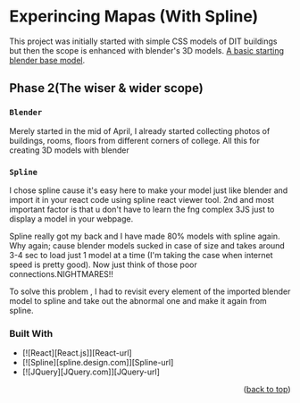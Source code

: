 # Experincing Mapas (With Spline)

This project was initially started with simple CSS models of DIT buildings but then the scope is enhanced with blender's 3D models.  [A basic starting blender base model](https://drive.google.com/file/d/1BGvMYc8sp0-gtqKWEWi4V7BrXi-lJ6C5/view?usp=sharing).

## Phase 2(The wiser & wider scope)

### `Blender`
Merely started in the mid of April, I already started collecting photos of buildings, rooms, floors from different corners of college. All this for creating 3D models with blender

### `Spline`
I chose spline cause it's easy here to make your model just like blender and import it in your react code using spline react viewer tool. 2nd and most important factor is that u don't have to learn the fng complex 3JS just to display a model in your webpage.

Spline really got my back and I have made 80% models with spline again. Why again; cause blender models sucked in case of size and takes around 3-4 sec to load just 1 model at a time (I'm taking the case when internet speed is pretty good). Now just think of those poor connections.NIGHTMARES!! 

To solve this problem , I had to revisit every element of the imported blender model to spline and take out the abnormal one and make it again from spline. 

### Built With

* [![React][React.js]][React-url]
* [![Spline][spline.design.com]][Spline-url]
* [![JQuery][JQuery.com]][JQuery-url]

<p align="right">(<a href="#readme-top">back to top</a>)</p>
